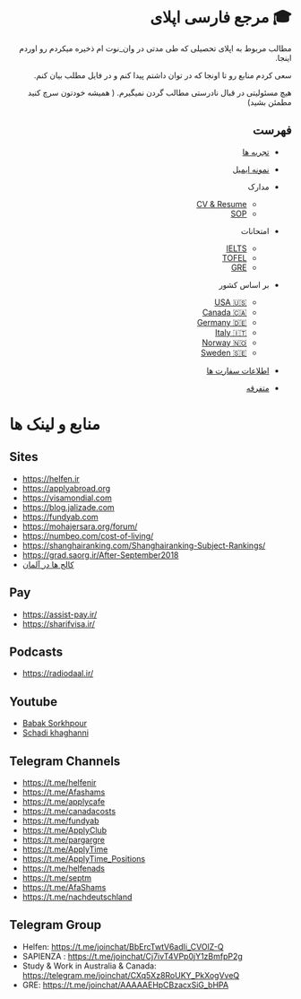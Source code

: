 ﻿<div dir="rtl">

# 🎓 مرجع فارسی اپلای 
مطالب مربوط به اپلای تحصیلی که طی مدتی در وان_نوت ام ذخیره میکردم رو اوردم اینجا.

سعی کردم منابع رو تا اونجا که در توان داشتم پیدا کنم و در فایل مطلب بیان کنم.

هیچ مسئولیتی در قبال نادرستی مطالب گردن نمیگیرم. ( همیشه خودتون سرچ کنید مطمئن بشید)

## فهرست

* [تجربه ها](./Experiences)
* [نمونه ایمیل](./MailSample)
* مدارک
    * [CV & Resume](./Documents/CV_Resume)
    * [SOP](./Documents/SOP)
* امتحانات
    * [IELTS](./Exams/IELTS)
    * [TOFEL](./Exams/TOFEL)
    * [GRE](./Exams/GRE)
* بر اساس کشور
    * [USA 🇺🇸](./Countries/USA/)
    * [Canada 🇨🇦](./Countries/Canada/)
    * [Germany 🇩🇪](./Countries/Germany/)
    * [Italy 🇮🇹](./Countries/Italy/)
    * [Norway 🇳🇴](./Countries/Norway/)
    * [Sweden 🇸🇪](./Countries/Sweden/)

* [اطلاعات سفارت ها](./Countries/EmbassyInfo.md)
* [متفرقه](./Others)

</div>

# منابع و لینک ها

## Sites
* https://helfen.ir
* https://applyabroad.org
* https://visamondial.com
* https://blog.jalizade.com
* https://fundyab.com
* https://mohajersara.org/forum/
* https://numbeo.com/cost-of-living/
* https://shanghairanking.com/Shanghairanking-Subject-Rankings/
* https://grad.saorg.ir/After-September2018
* [کالج ها در آلمان](http://applyforstudienkolleg.blog.ir/)

## Pay
* https://assist-pay.ir/
* https://sharifvisa.ir/

## Podcasts
* https://radiodaal.ir/

## Youtube
* [Babak Sorkhpour](https://www.youtube.com/channel/UCZfftLsLG4GS4BGIcoKiTQQ)
* [Schadi khaghanni](https://www.youtube.com/channel/UCOBo0Sh-yYwYVHh4baClfrg)

## Telegram Channels
* https://t.me/helfenir
* https://t.me/Afashams
* https://t.me/applycafe
* https://t.me/canadacosts
* https://t.me/fundyab
* https://t.me/ApplyClub
* https://t.me/pargargre
* https://t.me/ApplyTime
* https://t.me/ApplyTime_Positions
* https://t.me/helfenads
* https://t.me/septm
* https://t.me/AfaShams
* https://t.me/nachdeutschland

## Telegram Group
* Helfen:  https://t.me/joinchat/BbErcTwtV6adIi_CVOlZ-Q
* SAPIENZA : https://t.me/joinchat/Cj7ivT4VPp0jY1zBmfpP2g
* Study & Work in Australia & Canada: https://telegram.me/joinchat/CXq5Xz8RoUKY_PkXogVveQ
* GRE: https://t.me/joinchat/AAAAAEHpCBzacxSiG_bHPA
